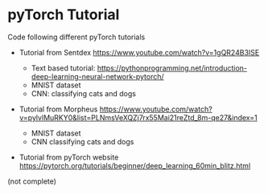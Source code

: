 # pyTorch Tutorial

Code following different pyTorch tutorials

* Tutorial from Sentdex https://www.youtube.com/watch?v=1gQR24B3ISE

    * Text based tutorial: https://pythonprogramming.net/introduction-deep-learning-neural-network-pytorch/
    * MNIST dataset
    * CNN: classifying cats and dogs

* Tutorial from Morpheus https://www.youtube.com/watch?v=pylvlMuRKY0&list=PLNmsVeXQZj7rx55Mai21reZtd_8m-qe27&index=1

    * MNIST dataset
    * CNN classifying cats and dogs

* Tutorial from pyTorch website https://pytorch.org/tutorials/beginner/deep_learning_60min_blitz.html

(not complete)
